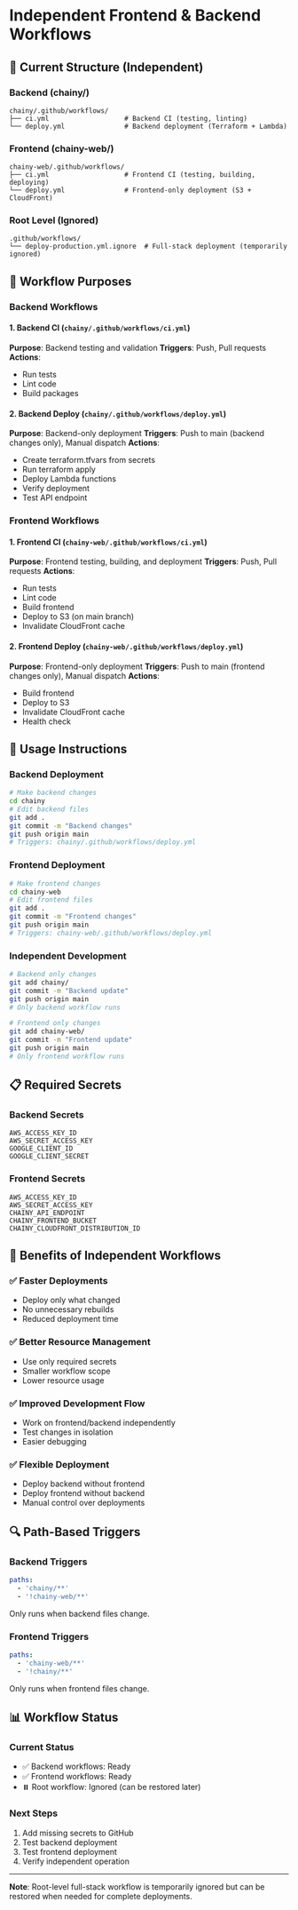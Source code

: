 # Independent Frontend & Backend Workflows

## 📁 Current Structure (Independent)

### Backend (chainy/)
```
chainy/.github/workflows/
├── ci.yml                   # Backend CI (testing, linting)
└── deploy.yml               # Backend deployment (Terraform + Lambda)
```

### Frontend (chainy-web/)
```
chainy-web/.github/workflows/
├── ci.yml                   # Frontend CI (testing, building, deploying)
└── deploy.yml               # Frontend-only deployment (S3 + CloudFront)
```

### Root Level (Ignored)
```
.github/workflows/
└── deploy-production.yml.ignore  # Full-stack deployment (temporarily ignored)
```

## 🎯 Workflow Purposes

### Backend Workflows

#### 1. Backend CI (`chainy/.github/workflows/ci.yml`)
**Purpose**: Backend testing and validation
**Triggers**: Push, Pull requests
**Actions**:
- Run tests
- Lint code
- Build packages

#### 2. Backend Deploy (`chainy/.github/workflows/deploy.yml`)
**Purpose**: Backend-only deployment
**Triggers**: Push to main (backend changes only), Manual dispatch
**Actions**:
- Create terraform.tfvars from secrets
- Run terraform apply
- Deploy Lambda functions
- Verify deployment
- Test API endpoint

### Frontend Workflows

#### 1. Frontend CI (`chainy-web/.github/workflows/ci.yml`)
**Purpose**: Frontend testing, building, and deployment
**Triggers**: Push, Pull requests
**Actions**:
- Run tests
- Lint code
- Build frontend
- Deploy to S3 (on main branch)
- Invalidate CloudFront cache

#### 2. Frontend Deploy (`chainy-web/.github/workflows/deploy.yml`)
**Purpose**: Frontend-only deployment
**Triggers**: Push to main (frontend changes only), Manual dispatch
**Actions**:
- Build frontend
- Deploy to S3
- Invalidate CloudFront cache
- Health check

## 🔧 Usage Instructions

### Backend Deployment
```bash
# Make backend changes
cd chainy
# Edit backend files
git add .
git commit -m "Backend changes"
git push origin main
# Triggers: chainy/.github/workflows/deploy.yml
```

### Frontend Deployment
```bash
# Make frontend changes
cd chainy-web
# Edit frontend files
git add .
git commit -m "Frontend changes"
git push origin main
# Triggers: chainy-web/.github/workflows/deploy.yml
```

### Independent Development
```bash
# Backend only changes
git add chainy/
git commit -m "Backend update"
git push origin main
# Only backend workflow runs

# Frontend only changes
git add chainy-web/
git commit -m "Frontend update"
git push origin main
# Only frontend workflow runs
```

## 📋 Required Secrets

### Backend Secrets
```
AWS_ACCESS_KEY_ID
AWS_SECRET_ACCESS_KEY
GOOGLE_CLIENT_ID
GOOGLE_CLIENT_SECRET
```

### Frontend Secrets
```
AWS_ACCESS_KEY_ID
AWS_SECRET_ACCESS_KEY
CHAINY_API_ENDPOINT
CHAINY_FRONTEND_BUCKET
CHAINY_CLOUDFRONT_DISTRIBUTION_ID
```

## 🚀 Benefits of Independent Workflows

### ✅ Faster Deployments
- Deploy only what changed
- No unnecessary rebuilds
- Reduced deployment time

### ✅ Better Resource Management
- Use only required secrets
- Smaller workflow scope
- Lower resource usage

### ✅ Improved Development Flow
- Work on frontend/backend independently
- Test changes in isolation
- Easier debugging

### ✅ Flexible Deployment
- Deploy backend without frontend
- Deploy frontend without backend
- Manual control over deployments

## 🔍 Path-Based Triggers

### Backend Triggers
```yaml
paths:
  - 'chainy/**'
  - '!chainy-web/**'
```
Only runs when backend files change.

### Frontend Triggers
```yaml
paths:
  - 'chainy-web/**'
  - '!chainy/**'
```
Only runs when frontend files change.

## 📊 Workflow Status

### Current Status
- ✅ Backend workflows: Ready
- ✅ Frontend workflows: Ready
- ⏸️ Root workflow: Ignored (can be restored later)

### Next Steps
1. Add missing secrets to GitHub
2. Test backend deployment
3. Test frontend deployment
4. Verify independent operation

---

**Note**: Root-level full-stack workflow is temporarily ignored but can be restored when needed for complete deployments.
